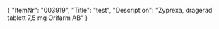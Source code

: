 {
  "ItemNr": "003919",
  "Title": "test",
  "Description": "Zyprexa, dragerad tablett 7,5 mg Orifarm AB"
}
